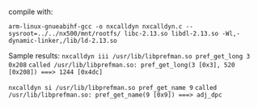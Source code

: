 compile with:

`
arm-linux-gnueabihf-gcc -o nxcalldyn nxcalldyn.c --sysroot=../../nx500/mnt/rootfs/ libc-2.13.so libdl-2.13.so -Wl,-dynamic-linker,/lib/ld-2.13.so
`

Sample results:
`nxcalldyn iii /usr/lib/libprefman.so pref_get_long 3 0x208`
`called /usr/lib/libprefman.so: pref_get_long(3 [0x3], 520 [0x208]) ===> 1244 [0x4dc]`


`nxcalldyn si /usr/lib/libprefman.so pref_get_name 9`
`called /usr/lib/libprefman.so: pref_get_name(9 [0x9]) ===> adj_dpc`


